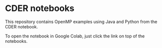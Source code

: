 # CDER notebooks

This repository contains OpenMP examples using Java and Python from the CDER notebook. 

To open the notebook in Google Colab, just click the link on top of the notebooks. 
